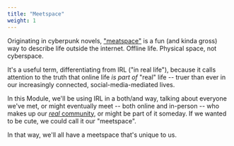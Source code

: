```yaml
---
title: "Meetspace"
weight: 1
---
```


Originating in cyberpunk novels, ["meatspace"](https://www.urbandictionary.com/define.php?term=meatspace) is a fun (and kinda gross) way to describe life outside the internet. Offline life. Physical space, not cyberspace.

It's a useful term, differentiating from IRL ("in real life"), because it calls attention to the truth that online life _is part of_ "real" life -- truer than ever in our increasingly connected, social-media-mediated lives.

In this Module, we'll be using IRL in a both/and way, talking about everyone we've met, or might eventually meet -- both online and in-person -- who makes up our [_real_ community](https://dotcommunity.course.sjmd.space/hail-mary/what-is-real-community/), or might be part of it someday. If we wanted to be cute, we could call it our "meetspace".

In that way, we'll all have a meetspace that's unique to us.
